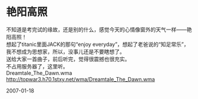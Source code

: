 # 艳阳高照

不知道是考完试的缘故，还是别的什么，感觉今天的心情像窗外的天气一样——艳阳高照！<br />
想起了titanic里面JACK的那句“enjoy everyday”，想起了老爸说的“知足常乐”，我不想成为思想家，所以，没事儿还是不要瞎想了。<br />
送给大家一首曲子，前后听完，觉得很震撼也很充实。<br />
不占用服务器了，这里听。<br />
Dreamtale_The_Dawn.wma<br />
http://topwar3.h70.1stxy.net/wma/Dreamtale_The_Dawn.wma




2007-01-18